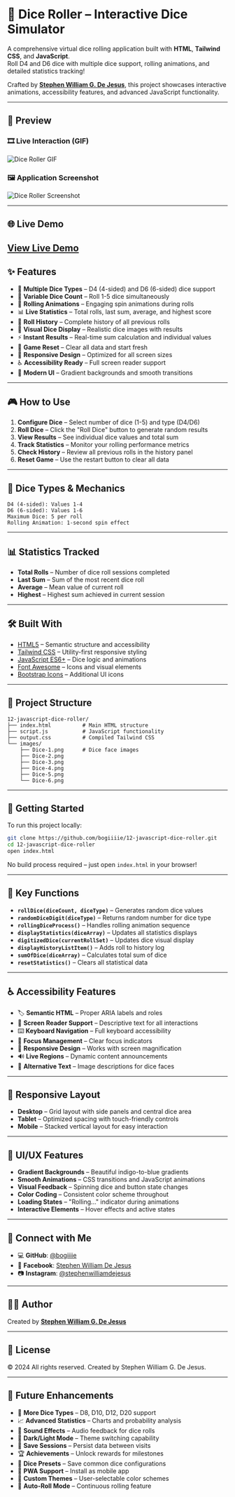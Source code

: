 # 🎲 Dice Roller – Interactive Dice Simulator
A comprehensive virtual dice rolling application built with **HTML**, **Tailwind CSS**, and **JavaScript**.  
Roll D4 and D6 dice with multiple dice support, rolling animations, and detailed statistics tracking!

Crafted by **[Stephen William G. De Jesus](https://www.facebook.com/stephenwilliam.dejesus.5/)**, this project showcases interactive animations, accessibility features, and advanced JavaScript functionality.

---

## 📸 Preview  
### 🎞️ Live Interaction (GIF)  
![Dice Roller GIF](images/demo.gif)
### 🖼️ Application Screenshot  
![Dice Roller Screenshot](images/demo.png) 

---

## 🌐 Live Demo  
[View Live Demo](https://bogiiiie.github.io/12-javascript-dice-roller/) 
---

## ✨ Features
- 🎲 **Multiple Dice Types** – D4 (4-sided) and D6 (6-sided) dice support
- 🎯 **Variable Dice Count** – Roll 1-5 dice simultaneously
- 🎪 **Rolling Animations** – Engaging spin animations during rolls
- 📊 **Live Statistics** – Total rolls, last sum, average, and highest score
- 📝 **Roll History** – Complete history of all previous rolls
- 🎨 **Visual Dice Display** – Realistic dice images with results
- ⚡ **Instant Results** – Real-time sum calculation and individual values
- 🔄 **Game Reset** – Clear all data and start fresh
- 📱 **Responsive Design** – Optimized for all screen sizes
- ♿ **Accessibility Ready** – Full screen reader support
- 🎨 **Modern UI** – Gradient backgrounds and smooth transitions

---

## 🎮 How to Use
1. **Configure Dice** – Select number of dice (1-5) and type (D4/D6)
2. **Roll Dice** – Click the "Roll Dice" button to generate random results
3. **View Results** – See individual dice values and total sum
4. **Track Statistics** – Monitor your rolling performance metrics
5. **Check History** – Review all previous rolls in the history panel
6. **Reset Game** – Use the restart button to clear all data

---

## 🎲 Dice Types & Mechanics
```
D4 (4-sided): Values 1-4
D6 (6-sided): Values 1-6
Maximum Dice: 5 per roll
Rolling Animation: 1-second spin effect
```

---

## 📊 Statistics Tracked
- **Total Rolls** – Number of dice roll sessions completed
- **Last Sum** – Sum of the most recent dice roll
- **Average** – Mean value of current roll
- **Highest** – Highest sum achieved in current session

---

## 🛠️ Built With
- [HTML5](https://developer.mozilla.org/en-US/docs/Web/Guide/HTML/HTML5) – Semantic structure and accessibility
- [Tailwind CSS](https://tailwindcss.com/) – Utility-first responsive styling
- [JavaScript ES6+](https://developer.mozilla.org/en-US/docs/Web/JavaScript) – Dice logic and animations
- [Font Awesome](https://fontawesome.com/) – Icons and visual elements
- [Bootstrap Icons](https://icons.getbootstrap.com/) – Additional UI icons

---

## 📁 Project Structure
```
12-javascript-dice-roller/
├── index.html          # Main HTML structure
├── script.js           # JavaScript functionality  
├── output.css          # Compiled Tailwind CSS
└── images/
    ├── Dice-1.png      # Dice face images
    ├── Dice-2.png
    ├── Dice-3.png
    ├── Dice-4.png
    ├── Dice-5.png
    └── Dice-6.png
```

---

## 🚀 Getting Started
To run this project locally:

```bash
git clone https://github.com/bogiiiie/12-javascript-dice-roller.git
cd 12-javascript-dice-roller
open index.html
```

No build process required – just open `index.html` in your browser!

---

## 🎯 Key Functions
- **`rollDice(diceCount, diceType)`** – Generates random dice values
- **`randomDiceDigit(diceType)`** – Returns random number for dice type
- **`rollingDiceProcess()`** – Handles rolling animation sequence
- **`displayStatistics(diceArray)`** – Updates all statistics displays
- **`digitizedDice(currentRollSet)`** – Updates dice visual display
- **`displayHistoryListItem()`** – Adds roll to history log
- **`sumOfDice(diceArray)`** – Calculates total sum of dice
- **`resetStatistics()`** – Clears all statistical data

---

## ♿ Accessibility Features
- 🏷️ **Semantic HTML** – Proper ARIA labels and roles
- 📢 **Screen Reader Support** – Descriptive text for all interactions
- ⌨️ **Keyboard Navigation** – Full keyboard accessibility
- 🎯 **Focus Management** – Clear focus indicators
- 📱 **Responsive Design** – Works with screen magnification
- 🔊 **Live Regions** – Dynamic content announcements
- 📝 **Alternative Text** – Image descriptions for dice faces

---

## 📱 Responsive Layout
- **Desktop** – Grid layout with side panels and central dice area
- **Tablet** – Optimized spacing with touch-friendly controls
- **Mobile** – Stacked vertical layout for easy interaction

---

## 🎨 UI/UX Features
- **Gradient Backgrounds** – Beautiful indigo-to-blue gradients
- **Smooth Animations** – CSS transitions and JavaScript animations
- **Visual Feedback** – Spinning dice and button state changes
- **Color Coding** – Consistent color scheme throughout
- **Loading States** – "Rolling..." indicator during animations
- **Interactive Elements** – Hover effects and active states

---

## 🔗 Connect with Me
- 💻 **GitHub**: [@bogiiiie](https://github.com/bogiiiie)
- 📘 **Facebook**: [Stephen William De Jesus](https://www.facebook.com/stephenwilliam.dejesus.5/)
- 📷 **Instagram**: [@stephenwilliamdejesus](https://www.instagram.com/stephenwilliamdejesus/)

---

## 👨‍💻 Author
Created by **[Stephen William G. De Jesus](https://www.facebook.com/stephenwilliam.dejesus.5/)**

---

## 📄 License
© 2024 All rights reserved. Created by Stephen William G. De Jesus.

---

## 🚀 Future Enhancements
- 🎲 **More Dice Types** – D8, D10, D12, D20 support
- 📈 **Advanced Statistics** – Charts and probability analysis
- 🎵 **Sound Effects** – Audio feedback for dice rolls
- 🌙 **Dark/Light Mode** – Theme switching capability
- 💾 **Save Sessions** – Persist data between visits
- 🏆 **Achievements** – Unlock rewards for milestones
- 🎯 **Dice Presets** – Save common dice configurations
- 📱 **PWA Support** – Install as mobile app
- 🎨 **Custom Themes** – User-selectable color schemes
- 🔄 **Auto-Roll Mode** – Continuous rolling feature
